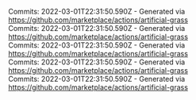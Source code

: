 Commits: 2022-03-01T22:31:50.590Z - Generated via https://github.com/marketplace/actions/artificial-grass
<br>
Commits: 2022-03-01T22:31:50.590Z - Generated via https://github.com/marketplace/actions/artificial-grass
<br>
Commits: 2022-03-01T22:31:50.590Z - Generated via https://github.com/marketplace/actions/artificial-grass
<br>
Commits: 2022-03-01T22:31:50.590Z - Generated via https://github.com/marketplace/actions/artificial-grass
<br>
Commits: 2022-03-01T22:31:50.590Z - Generated via https://github.com/marketplace/actions/artificial-grass
<br>
